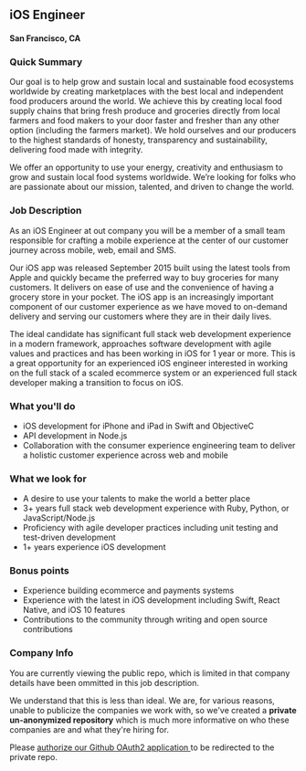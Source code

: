 ## iOS Engineer
#### San Francisco, CA

### Quick Summary
Our goal is to help grow and sustain local and sustainable food ecosystems worldwide by creating marketplaces with the best local and independent food producers around the world. We achieve this by creating local food supply chains that bring fresh produce and groceries directly from local farmers and food makers to your door faster and fresher than any other option (including the farmers market). We hold ourselves and our producers to the highest standards of honesty, transparency and sustainability, delivering food made with integrity.

We offer an opportunity to use your energy, creativity and enthusiasm to grow and sustain local food systems worldwide. We’re looking for folks who are passionate about our mission, talented, and driven to change the world.

### Job Description
As an iOS Engineer at out company you will be a member of a small team responsible for crafting a mobile experience at the center of our customer journey across mobile, web, email and SMS.

Our iOS app was released September 2015 built using the latest tools from Apple and quickly became the preferred way to buy groceries for many customers. It delivers on ease of use and the convenience of having a grocery store in your pocket. The iOS app is an increasingly important component of our customer experience as we have moved to on-demand delivery and serving our customers where they are in their daily lives.

The ideal candidate has significant full stack web development experience in a modern framework, approaches software development with agile values and practices and has been working in iOS for 1 year or more. This is a great opportunity for an experienced iOS engineer interested in working on the full stack of a scaled ecommerce system or an experienced full stack developer making a transition to focus on iOS.

### What you'll do
+	iOS development for iPhone and iPad in Swift and ObjectiveC
+	API development in Node.js
+	Collaboration with the consumer experience engineering team to deliver a holistic customer experience across web and mobile

### What we look for
+	A desire to use your talents to make the world a better place
+	3+ years full stack web development experience with Ruby, Python, or JavaScript/Node.js
+	Proficiency with agile developer practices including unit testing and test-driven development
+	1+ years experience iOS development

### Bonus points
+	Experience building ecommerce and payments systems
+	Experience with the latest in iOS development including Swift, React Native, and iOS 10 features
+	Contributions to the community through writing and open source contributions

### Company Info
You are currently viewing the public repo, which is limited in that company details have been ommitted in this job description.  
    
We understand that this is less than ideal.  We are, for various reasons, unable to publicize the companies we work with, so we've
created a **private un-anonymized repository** which is much more informative on who these companies are and what they're hiring for.  
    
Please [authorize our Github OAuth2 application ](http://localhost:3000/users/auth/github?job_id=r29vzcbfz2dz-ios-engineer) to be redirected to the private repo.
